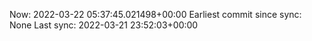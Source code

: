 Now: 2022-03-22 05:37:45.021498+00:00 Earliest commit since sync: None Last sync: 2022-03-21 23:52:03+00:00

